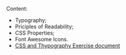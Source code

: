Content:
- Typography;
- Priciples of Readability;
- CSS Properties;
- Font Awesome Icons.
- [CSS and Thypography Exercise document](https://github.com/TheStormWeaver/Front-End/files/7229375/03.CSS-and-Thypography-Exercise.docx)
